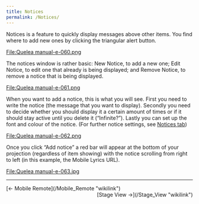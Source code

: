 ```yaml
---
title: Notices
permalink: /Notices/
---
```


Notices is a feature to quickly display messages above other items. You find where to add new ones by clicking the triangular alert button.

[<File:Quelea> manual-e-060.png](/File:Quelea_manual-e-060.png "wikilink")

The notices window is rather basic: New Notice, to add a new one; Edit Notice, to edit one that already is being displayed; and Remove Notice, to remove a notice that is being displayed.

[<File:Quelea> manual-e-061.png](/File:Quelea_manual-e-061.png "wikilink")

When you want to add a notice, this is what you will see. First you need to write the notice (the message that you want to display). Secondly you need to decide whether you should display it a certain amount of times or if it should stay active until you delete it (“Infinite?”). Lastly you can set up the font and colour of the notice. (For further notice settings, see [Notices tab](/Setting_up_Quelea_for_your_needs#Notices "wikilink"))

[<File:Quelea> manual-e-062.png](/File:Quelea_manual-e-062.png "wikilink")

Once you click “Add notice” a red bar will appear at the bottom of your projection (regardless of item showing) with the notice scrolling from right to left (in this example, the Mobile Lyrics URL).

[<File:Quelea> manual-e-063.jpg](/File:Quelea_manual-e-063.jpg "wikilink")

------------------------------------------------------------------------

<div style="text-align: left;">
[← Mobile Remote](/Mobile_Remote "wikilink") <span style="float:right;"> [Stage View →](/Stage_View "wikilink")</span>

</div>
